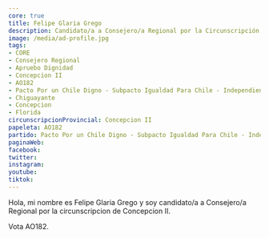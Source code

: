 ```yaml
---
core: true
title: Felipe Glaria Grego
description: Candidato/a a Consejero/a Regional por la Circunscripción de Concepcion II
image: /media/ad-profile.jpg
tags:
- CORE
- Consejero Regional
- Apruebo Dignidad
- Concepcion II
- AO182
- Pacto Por un Chile Digno - Subpacto Igualdad Para Chile - Independientes
- Chiguayante
- Concepcion
- Florida
circunscripcionProvincial: Concepcion II
papeleta: AO182
partido: Pacto Por un Chile Digno - Subpacto Igualdad Para Chile - Independientes
paginaWeb:
facebook:
twitter:
instagram:
youtube:
tiktok:
---
```

Hola, mi nombre es Felipe Glaria Grego y soy candidato/a a Consejero/a Regional por la circunscripcion de Concepcion II.

Vota AO182.